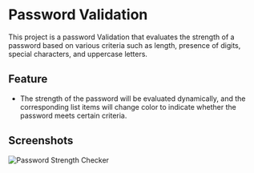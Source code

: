 # Password Validation

This project is a password Validation that evaluates the strength of a password based on various criteria such as length, presence of digits, special characters, and uppercase letters.



## Feature

- The strength of the password will be evaluated dynamically, and the corresponding list items will change color to indicate whether the password meets certain criteria.

## Screenshots

![Password Strength Checker](password_strength_checker.png)




